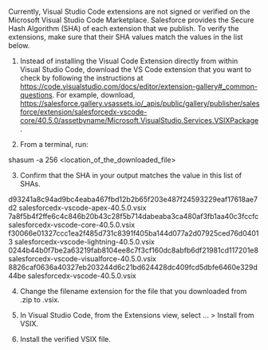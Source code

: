 Currently, Visual Studio Code extensions are not signed or verified on the
Microsoft Visual Studio Code Marketplace. Salesforce provides the Secure Hash
Algorithm (SHA) of each extension that we publish. To verify the extensions,
make sure that their SHA values match the values in the list below.

1. Instead of installing the Visual Code Extension directly from within Visual
   Studio Code, download the VS Code extension that you want to check by
   following the instructions at
   https://code.visualstudio.com/docs/editor/extension-gallery#_common-questions.
   For example, download,
   https://salesforce.gallery.vsassets.io/_apis/public/gallery/publisher/salesforce/extension/salesforcedx-vscode-core/40.5.0/assetbyname/Microsoft.VisualStudio.Services.VSIXPackage.

2. From a terminal, run:

shasum -a 256 <location_of_the_downloaded_file>

3. Confirm that the SHA in your output matches the value in this list of SHAs.

d93241a8c94ad9bc4eaba467fbd12b2b65f203e487f24593229eaf17618ae7d2  salesforcedx-vscode-apex-40.5.0.vsix
7a8f5b4f2ffe6c4c846b20b43c28f5b714dabeaba3ca480af3fb1aa40c3fccfc  salesforcedx-vscode-core-40.5.0.vsix
f30066e01327ccc1ea2f485d731c8391f405ba144d077a2d07925ced76d04013  salesforcedx-vscode-lightning-40.5.0.vsix
0244b44b0f7be2a63219fab8104ee8c7f3cf160dc8abfb6df21981cd117201e8  salesforcedx-vscode-visualforce-40.5.0.vsix
8826caf0636a40327eb203244d6c21bd624428dc409fcd5dbfe6460e329d44be  salesforcedx-vscode-40.5.0.vsix


4. Change the filename extension for the file that you downloaded from .zip to
.vsix.

5. In Visual Studio Code, from the Extensions view, select ... > Install from
VSIX.

6. Install the verified VSIX file.

